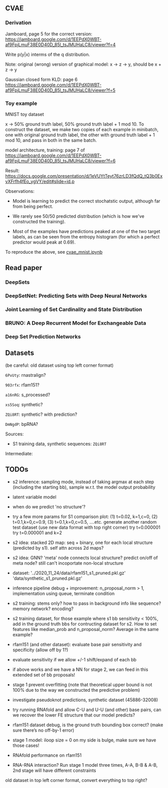 
## CVAE

### Derivation

Jamboard, page 5 for the correct version: https://jamboard.google.com/d/1EEPdX0WBT-af9FpjLmuF38E0D40D_85l_tsJMUHaLC8/viewer?f=4

Write p(y|x) interms of the q distribution.

Note:
original (wrong) version of graphical model: x -> z -> y,
should be x + z -> y

Gaussian closed form KLD: page 6 https://jamboard.google.com/d/1EEPdX0WBT-af9FpjLmuF38E0D40D_85l_tsJMUHaLC8/viewer?f=5


### Toy example


MNIST toy dataset

x -> 50% ground truth label, 50% ground truth label + 1 mod 10.
To construct the dataset, we make two copies of each example in minibatch,
one with original ground truth label, the other with ground truth label + 1 mod 10,
and pass in both in the same batch.

model architecture, training: page 7 of https://jamboard.google.com/d/1EEPdX0WBT-af9FpjLmuF38E0D40D_85l_tsJMUHaLC8/viewer?f=6



Result: https://docs.google.com/presentation/d/1eVUYtTeyt76zrLD3fQdQ_tQ3b0ExvXFrfh4fEo_ygVY/edit#slide=id.p

Observations:

- Model is learning to predict the correct stochatstic output, although far from being perfect.

- We rarely see 50/50 predicted distribution (which is how we've constructed the training).

- Most of the examples have predictions peaked at one of the two target labels, as can be seen
from the entropy histogram (for which a perfect predictor would peak at 0.69).


To reproduce the above, see [cvae_mnist.ipynb](cvae_mnist.ipynb)






## Read paper

### DeepSets

### DeepSetNet: Predicting Sets with Deep Neural Networks

### Joint Learning of Set Cardinality and State Distribution

### BRUNO: A Deep Recurrent Model for Exchangeable Data


### Deep Set Prediction Networks

## Datasets

(be careful: old dataset using top left corner format)

`6PvUty`: rnastralign?

`903rfx`: rfam151?

`a16nRG`: s_processed?

`xs5Soq`: synthetic?

`ZQi8RT`: synthetic? with prediction?

`DmNgdP`: bpRNA?

Sources:

- S1 training data, synthetic sequences: `ZQi8RT`


Intermediate:


## TODOs

- s2 inference: sampling mode, instead of taking argmax at each step (including the starting bb), sample w.r.t. the model output probability

- latent variable model

- when do we predict 'no structure'?

- try a few more params for S1 comparison plot: (1) t=0.02, k=1,c=0, (2) t=0.1,k=0,c=0.9, (3) t=0.1,k=0,c=0.5, ….etc.
generate another random test dataset (use new data format with top right corner)
try t=0.000001
try t=0.000001 and k=2


- s2 idea: stacked 2D map: seq + binary, one for each local structure (predicted by s1). self attn across 2d maps?

- s2 idea: GNN? 'meta' node connects local structure? predict on/off of meta node? still can't incoportate non-local structure

- dataset: '../2020_11_24/data/rfam151_s1_pruned.pkl.gz'  'data/synthetic_s1_pruned.pkl.gz'

- inference pipeline debug + improvement: n_proposal_norm > 1, implementation using queue, terminate condition

- s2 training: stems only? how to pass in background info like sequence? memory network? encoding?

- s2 training dataset, for those example where s1 bb sensitivity < 100%, add in the ground truth bbs for contructing dataset for s2.
How to set features like median_prob and n_proposal_norm? Average in the same example?

- rfam151 (and other dataset): evaluate base pair sensitivity and specificity (allow off by 1?)

- evaluate sensitivity if we allow +/-1 shift/expand of each bb

- if above works and we have a NN for stage 2, we can feed in this extended set of bb proposals!

- stage 1 prevent overfitting (note that theoretical upper bound is not 100% due to the way we constructed the predictive problem)

- investigate pseudoknot predictions, synthetic dataset (45886-32008)

- try running RNAfold and allow C-U and U-U (and other) base pairs, can we recover the lower FE structure that our model predicts?

- rfam151 dataset debug, is the ground truth bounding box correct? (make sure there’s no off-by-1 error)

- stage 1 model: iloop size = 0 on my side is bulge, make sure we have those cases!

- RNAfold performance on rfam151

- RNA-RNA interaction? Run stage 1 model three times, A-A, B-B & A-B, 2nd stage will have different constraints





old dataset in top left corner format, convert everything to top right?




